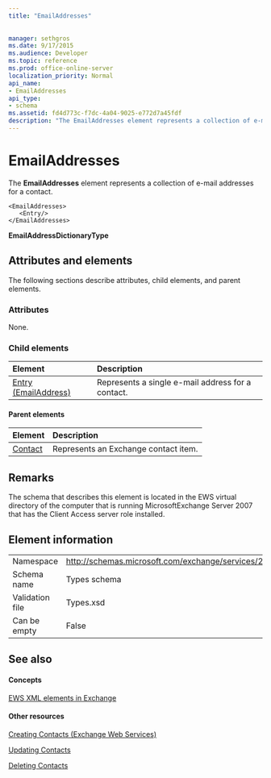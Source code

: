```yaml
---
title: "EmailAddresses"
 
 
manager: sethgros
ms.date: 9/17/2015
ms.audience: Developer
ms.topic: reference
ms.prod: office-online-server
localization_priority: Normal
api_name:
- EmailAddresses
api_type:
- schema
ms.assetid: fd4d773c-f7dc-4a04-9025-e772d7a45fdf
description: "The EmailAddresses element represents a collection of e-mail addresses for a contact."
---
```


# EmailAddresses

The **EmailAddresses** element represents a collection of e-mail addresses for a contact. 
  
```
<EmailAddresses>
   <Entry/>
</EmailAddresses>
```

 **EmailAddressDictionaryType**
## Attributes and elements

The following sections describe attributes, child elements, and parent elements.
  
### Attributes

None.
  
### Child elements

|**Element**|**Description**|
|:-----|:-----|
|[Entry (EmailAddress)](entry-emailaddress.md) <br/> |Represents a single e-mail address for a contact.  <br/> |
   
#### Parent elements

|**Element**|**Description**|
|:-----|:-----|
|[Contact](contact.md) <br/> |Represents an Exchange contact item.  <br/> |
   
## Remarks

The schema that describes this element is located in the EWS virtual directory of the computer that is running MicrosoftExchange Server 2007 that has the Client Access server role installed.
  
## Element information

|||
|:-----|:-----|
|Namespace  <br/> |http://schemas.microsoft.com/exchange/services/2006/types  <br/> |
|Schema name  <br/> |Types schema  <br/> |
|Validation file  <br/> |Types.xsd  <br/> |
|Can be empty  <br/> |False  <br/> |
   
## See also

#### Concepts

[EWS XML elements in Exchange](ews-xml-elements-in-exchange.md)
#### Other resources

[Creating Contacts (Exchange Web Services)](http://msdn.microsoft.com/library/4845917e-70d1-481c-bbd7-011ec6571789%28Office.15%29.aspx)
  
[Updating Contacts](http://msdn.microsoft.com/library/9a865953-b94a-4229-b632-2dee433314be%28Office.15%29.aspx)
  
[Deleting Contacts](http://msdn.microsoft.com/library/fcc3dc84-cd3e-455e-a1a7-ae6921c9b588%28Office.15%29.aspx)

